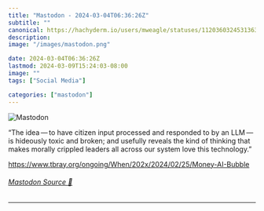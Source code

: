 ```yaml
---
title: "Mastodon - 2024-03-04T06:36:26Z"
subtitle: ""
canonical: https://hachyderm.io/users/mweagle/statuses/112036032453136341
description:
image: "/images/mastodon.png"

date: 2024-03-04T06:36:26Z
lastmod: 2024-03-09T15:24:03-08:00
image: ""
tags: ["Social Media"]

categories: ["mastodon"]
---
```

![Mastodon](/images/mastodon.png)

<p>“The idea — to have citizen input processed and responded to by an LLM — is hideously toxic and broken; and usefully reveals the kind of thinking that makes morally crippled leaders all across our system love this technology.”</p><p><a href="https://www.tbray.org/ongoing/When/202x/2024/02/25/Money-AI-Bubble" target="_blank" rel="nofollow noopener noreferrer" translate="no"><span class="invisible">https://www.</span><span class="ellipsis">tbray.org/ongoing/When/202x/20</span><span class="invisible">24/02/25/Money-AI-Bubble</span></a></p>


###### [Mastodon Source 🐘](https://hachyderm.io/@mweagle/112036032453136341)

___
